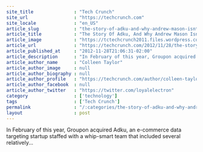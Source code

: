 ```yaml
---
site_title               : "Tech Crunch"
site_url                 : "https://techcrunch.com"
site_locale              : "en_US"
article_slug             : "the-story-of-adku-and-why-andrew-mason-isnt-the-problem-at-groupon"
article_title            : "The Story Of Adku, And Why Andrew Mason Isn’t The Problem At Groupon"
article_image            : "https://tctechcrunch2011.files.wordpress.com/2012/11/fallguytitlescreen.jpg?w=312&h=235&crop=1"
article_url              : "https://techcrunch.com/2012/11/28/the-story-of-adku-and-why-andrew-mason-isnt-the-problem-at-groupon/"
article_published_at     : "2012-11-28T21:06:31-02:00"
article_description      : "In February of this year, Groupon acquired Adku, an e-commerce data targeting startup staffed with a whip-smart team that included several relatively..."
article_author_name      : "Colleen Taylor"
article_author_image     : null
article_author_biography : null
article_author_profile   : "https://techcrunch.com/author/colleen-taylor/"
article_author_facebook  : null
article_author_twitter   : "https://twitter.com/loyalelectron"
category                 : ['technology']
tags                     : ['Tech Crunch']
permalink                : "/:categories/the-story-of-adku-and-why-andrew-mason-isnt-the-problem-at-groupon/"
layout                   : post
---
```


In February of this year, Groupon acquired Adku, an e-commerce data targeting startup staffed with a whip-smart team that included several relatively...
